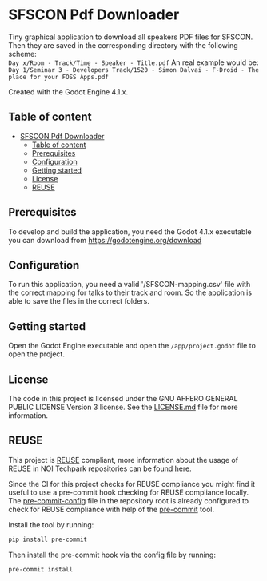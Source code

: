 <!--
SPDX-FileCopyrightText: NOI Techpark <digital@noi.bz.it>

SPDX-License-Identifier: CC0-1.0
-->

# SFSCON Pdf Downloader
Tiny graphical application to download all speakers PDF files for SFSCON.  
Then they are saved in the corresponding directory with the following scheme:  
`Day x/Room - Track/Time - Speaker - Title.pdf`
An real example would be:  
`Day 1/Seminar 3 - Developers Track/1520 - Simon Dalvai - F-Droid - The place for your FOSS Apps.pdf`

Created with the Godot Engine 4.1.x.

## Table of content
- [SFSCON Pdf Downloader](#sfscon-pdf-downloader)
  - [Table of content](#table-of-content)
  - [Prerequisites](#prerequisites)
  - [Configuration](#configuration)
  - [Getting started](#getting-started)
  - [License](#license)
  - [REUSE](#reuse)


## Prerequisites

To develop and build the application, you need the Godot 4.1.x executable you can download from https://godotengine.org/download

## Configuration

To run this application, you need a valid '/SFSCON-mapping.csv' file with the correct mapping for talks to their track and room.
So the application is able to save the files in the correct folders.

## Getting started
Open the Godot Engine executable and open the `/app/project.godot` file to open the project.

## License

The code in this project is licensed under the GNU AFFERO GENERAL PUBLIC LICENSE Version 3 license. See the [LICENSE.md](LICENSE.md) file for more information.

## REUSE

This project is [REUSE](https://reuse.software) compliant, more information about the usage of REUSE in NOI Techpark repositories can be found [here](https://github.com/noi-techpark/odh-docs/wiki/Guidelines-for-developers-and-licenses#guidelines-for-contributors-and-new-developers).

Since the CI for this project checks for REUSE compliance you might find it useful to use a pre-commit hook checking for REUSE compliance locally. The [pre-commit-config](.pre-commit-config.yaml) file in the repository root is already configured to check for REUSE compliance with help of the [pre-commit](https://pre-commit.com) tool.

Install the tool by running:
```bash
pip install pre-commit
```
Then install the pre-commit hook via the config file by running:
```bash
pre-commit install
```

